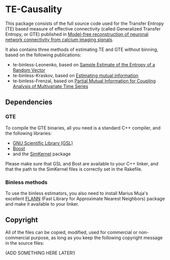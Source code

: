 # TE-Causality

This package consists of the full source code used for the Transfer Entropy (TE) based measure of effective connectivity (called Generalized Transfer Entropy, or GTE) published in [Model-free reconstruction of neuronal network connectivity from calcium imaging signals](http://arxiv.org/abs/1201.0732).

It also contains three methods of estimating TE and GTE without binning, based on the following publications:

- te-binless-Leonenko, based on [Sample Estimate of the Entropy of a Random Vector](http://www.mathnet.ru/php/archive.phtml?wshow=paper&jrnid=ppi&paperid=797&option_lang=eng)
- te-binless-Kraskov, based on [Estimating mutual information](http://pre.aps.org/abstract/PRE/v69/i6/e066138)
- te-binless-Frenzal, based on [Partial Mutual Information for Coupling Analysis of Multivariate Time Series](http://prl.aps.org/abstract/PRL/v99/i20/e204101)



## Dependencies

### GTE

To compile the GTE binaries, all you need is a standard C++ compiler, and the following libraries:

- [GNU Scientific Library (GSL)](http://www.gnu.org/s/gsl/)
- [Boost](http://www.boost.org/)
- and the [SimKernel](https://github.com/ChristophKirst/SimKernel) package

Please make sure that GSL and Bost are available to your C++ linker, and that the path to the SimKernel files is correctly set in the Rakefile.

### Binless methods

To use the binless estimators, you also need to install Marius Muja's excellent [FLANN](https://github.com/mariusmuja/flann) (Fast Library for Approximate Nearest Neighbors) package and make it available to your linker.



## Copyright

All of the files can be copied, modified, used for commercial or non-commercial purpose, as long as you keep the following copyright message in the source files:

(ADD SOMETHING HERE LATER!)
